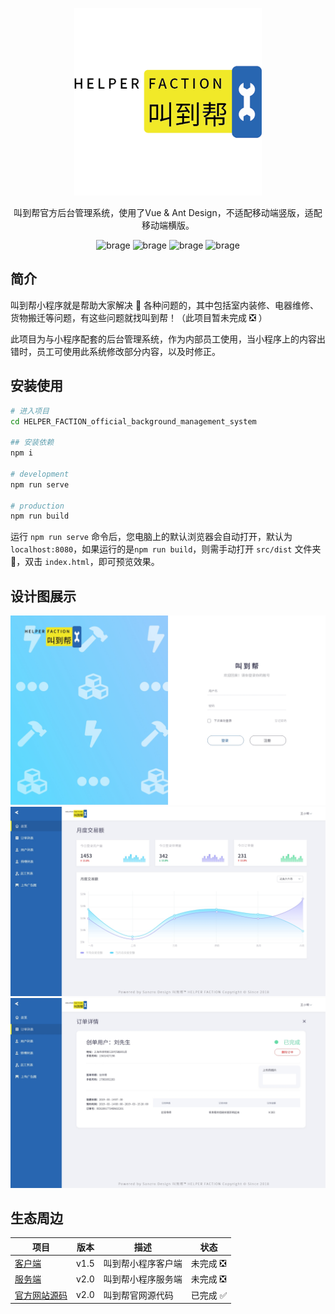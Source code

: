 <p align="center">
    <a href="#">
        <img alt="叫到帮" src="https://raw.githubusercontent.com/Sanzro-Lee/HELPER_FACTION_official_background_management_system/master/images/%E5%8F%AB%E5%88%B0%E5%B8%AE_logo.png" width="300">
    </a>
</p>

<p align="center">
    叫到帮官方后台管理系统，使用了Vue & Ant Design，不适配移动端竖版，适配移动端横版。
</p>

<p align="center">
    <img alt="brage" src="https://img.shields.io/github/issues/Sanzro-Lee/HELPER_FACTION_official_background_management_system" width="auto">
    <img alt="brage" src="https://img.shields.io/github/forks/Sanzro-Lee/HELPER_FACTION_official_background_management_system" width="auto">
    <img alt="brage" src="https://img.shields.io/github/stars/Sanzro-Lee/HELPER_FACTION_official_background_management_system" width="auto">
    <img alt="brage" src="https://img.shields.io/github/license/Sanzro-Lee/HELPER_FACTION_official_background_management_system" width="auto">
</p>

## 简介

叫到帮小程序就是帮助大家解决 🧰 各种问题的，其中包括室内装修、电器维修、货物搬迁等问题，有这些问题就找叫到帮！（此项目暂未完成 ❎ ）

此项目为与小程序配套的后台管理系统，作为内部员工使用，当小程序上的内容出错时，员工可使用此系统修改部分内容，以及时修正。

<!-- ## 扫码体验

<img alt="叫到帮服务端二维码" src="https://github.com/helperfaction/image/Qrcode.png" width="200"> -->

## 安装使用

```bash
# 进入项目
cd HELPER_FACTION_official_background_management_system

## 安装依赖
npm i

# development
npm run serve

# production
npm run build
```

运行 ``npm run serve`` 命令后，您电脑上的默认浏览器会自动打开，默认为``localhost:8080``，如果运行的是``npm run build``，则需手动打开 ``src/dist`` 文件夹 📁，双击 ``index.html``，即可预览效果。

<!-- ## 文档

https://helperfaction.github.io/docs -->

## 设计图展示

<img alt="设计图展示" src="https://raw.githubusercontent.com/Sanzro-Lee/HELPER_FACTION_official_background_management_system/master/images/%E5%8F%AB%E5%88%B0%E5%B8%AE_login.jpg" width="auto">
<img alt="设计图展示" src="https://raw.githubusercontent.com/Sanzro-Lee/HELPER_FACTION_official_background_management_system/master/images/%E5%8F%AB%E5%88%B0%E5%B8%AEhomepage.jpg" width="auto">
<img alt="设计图展示" src="https://raw.githubusercontent.com/Sanzro-Lee/HELPER_FACTION_official_background_management_system/master/images/%E5%8F%AB%E5%88%B0%E5%B8%AE_orderdetail.jpg" width="auto">

## 生态周边

|项目|版本|描述|状态|
|--|--|--|--|
|[客户端](https://github.com/Sanzro-Lee/HELPER_FACTION_official_weapp_customer)|v1.5|叫到帮小程序客户端|未完成 ❎|
|[服务端](https://github.com/Sanzro-Lee/HELPER_FACTION_official_weapp_service)|v2.0|叫到帮小程序服务端|未完成 ❎|
|[官方网站源码](https://github.com/Sanzro-Lee/HELPER_FACTION_official_website)|v2.0|叫到帮官网源代码|已完成 ✅|
